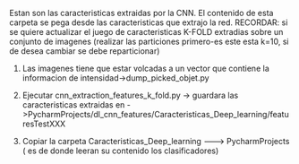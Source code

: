 Estan son las caracteristicas extraidas por la CNN. El contenido de esta carpeta se pega desde las caracteristicas que extrajo la red. 
RECORDAR: si se quiere actualizar el juego de caracteristicas K-FOLD extradias sobre un conjunto de imagenes
(realizar las particiones primero-es este esta k=10, si de desea cambiar se debe reparticionar)

1. Las imagenes tiene que estar volcadas a un vector que contiene la informacion de intensidad->dump_picked_objet.py
2. Ejecutar cnn\_extraction\_features\_k\_fold.py -> guardara las caracteristicas extraidas en ->PycharmProjects/dl\_cnn\_features/Caracteristicas\_Deep\_learning/featuresTestXXX

3. Copiar la carpeta  Caracteristicas\_Deep\_learning ---> PycharmProjects ( es de donde leeran su contenido los clasificadores)
